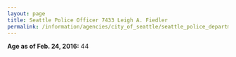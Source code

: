 ```yaml
---
layout: page
title: Seattle Police Officer 7433 Leigh A. Fiedler
permalink: /information/agencies/city_of_seattle/seattle_police_department/copbook/7433/
---
```


**Age as of Feb. 24, 2016:** 44
